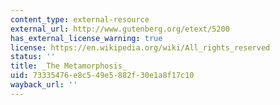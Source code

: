```yaml
---
content_type: external-resource
external_url: http://www.gutenberg.org/etext/5200
has_external_license_warning: true
license: https://en.wikipedia.org/wiki/All_rights_reserved
status: ''
title: _The Metamorphosis_
uid: 73335476-e8c5-49e5-882f-30e1a8f17c10
wayback_url: ''
---
```

